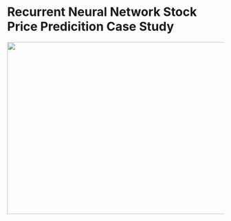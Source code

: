 # Recurrent Neural Network Stock Price Predicition Case Study

<p align="left" href = "">
  <img src="https://github.com/TatevKaren/recurrent-neural-network-stock-price-predicition-case-study/blob/main/Paper-Front-Page.png?raw=true"
  width="900" height="400">
</p>
<br>
